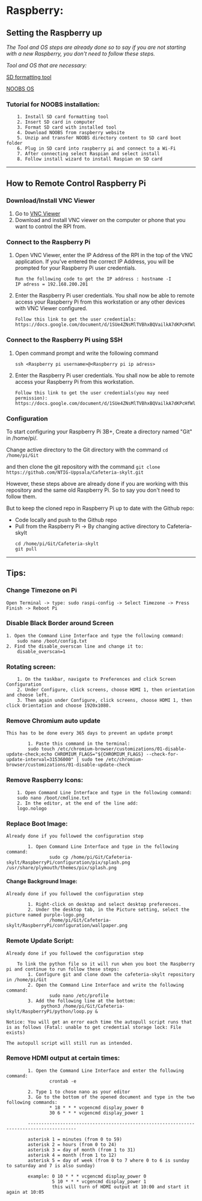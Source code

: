 # Raspberry:
 
## Setting the Raspberry up
 
*The Tool and OS steps are already done so to say if you are not starting with a new Raspberry, you don't need to follow these steps.*
 
*Tool and OS that are necessary:*
 
[SD formatting tool](https://www.sdcard.org/downloads/formatter/eula_windows/)
 
[NOOBS OS](https://www.raspberrypi.org/downloads/noobs/)
 
 
### Tutorial for NOOBS installation:
		1. Install SD card formatting tool
		2. Insert SD card in computer
		3. Format SD card with installed tool	
		4. Download NOOBS from raspberry website
		5. Unzip and transfer NOOBS directory content to SD card boot folder
		6. Plug in SD card into raspberry pi and connect to a Wi-Fi
		7. After connecting select Raspian and select install
		8. Follow install wizard to install Raspian on SD card
 
***
## How to Remote Control Raspberry Pi
 
### Download/Install VNC Viewer
1. Go to [VNC Viewer](https://www.realvnc.com/en/connect/download/viewer/)
2. Download and install VNC viewer on the computer or phone that you want to control the RPI from.
    
### Connect to the Raspberry Pi 
1. Open VNC Viewer, enter the IP Address of the RPI in the top of the VNC application. If you’ve entered the correct IP Address, you will be prompted for your Raspberry Pi user credentials.
    ```
    Run the following code to get the IP address : hostname -I 
    IP adress = 192.168.200.201
    ```
2. Enter the Raspberry Pi user credentials. You shall now be able to remote access your Raspberry Pi from this workstation or any other devices with VNC Viewer configured.
    ```
    Follow this link to get the user credentials: 
    https://docs.google.com/document/d/1SUe4ZNsMlTVBhxBQVailkA7dKPcHfWlFOePT7x4WjLk/edit
    ```
### Connect to the Raspberry Pi using SSH

1. Open command prompt and write the following command
    ```
    ssh <Raspberry pi username>@<Raspberry pi ip adress> 
    ```
2. Enter the Raspberry Pi user credentials. You shall now be able to remote access your Raspberry Pi from this workstation.
    ```
    Follow this link to get the user credentials(you may need permission): 
    https://docs.google.com/document/d/1SUe4ZNsMlTVBhxBQVailkA7dKPcHfWlFOePT7x4WjLk/edit
    ```
### Configuration
 
To start configuring your Raspberry Pi 3B+, Create a directory named "Git" in /home/pi/. 
 
Change active directory to the Git directory with the command 
    ```
    cd /home/pi/Git
    ```
 
and then clone the git repository with the command
    ```
    git clone https://github.com/NTIG-Uppsala/Cafeteria-skylt.git
    ```
 
However, these steps above are already done if you are working with this repository and the same old Raspberry Pi. 
So to say you don't need to follow them.
 
But to keep the cloned repo in Raspberry Pi up to date with the Github repo:
+ Code locally and push to the Github repo
+ Pull from the Raspberry Pi -> By changing active directory to Cafeteria-skylt 
    ```
    cd /home/pi/Git/Cafeteria-skylt
    git pull 
    ```
 
***
 
## Tips: 
 
### Change Timezone on Pi
```
Open Terminal -> type: sudo raspi-config -> Select Timezone -> Press Finish -> Reboot Pi
```
 
### Disable Black Border around Screen
```
1. Open the Command Line Interface and type the following command:
	sudo nano /boot/config.txt
2. Find the disable_overscan line and change it to:
	disable_overscan=1
```
 
### Rotating screen:
```
	1. On the taskbar, navigate to Preferences and click Screen Configuration
	2. Under Configure, click screens, choose HDMI 1, then orientation and choose left.
	3. Then again under Configure, click screens, choose HDMI 1, then click Orientation and choose 1920x1080.
```
 
### Remove Chromium auto update
```
This has to be done every 365 days to prevent an update prompt
	
		1. Paste this command in the terminal:	
		sudo touch /etc/chromium-browser/customizations/01-disable-update-check;echo CHROMIUM_FLAGS="${CHROMIUM_FLAGS} --check-for-update-interval=31536000" | sudo tee /etc/chromium-browser/customizations/01-disable-update-check
```
 
### Remove Raspberry Icons:
```
	1. Open Command Line Interface and type in the following command:
	sudo nano /boot/cmdline.txt
	2. In the editor, at the end of the line add:
	logo.nologo
```
 
### Replace Boot Image:
```
Already done if you followed the configuration step
 
		1. Open Command Line Interface and type in the following command:
                sudo cp /home/pi/Git/Cafeteria-skylt/RaspberryPi/configuration/pix/splash.png /usr/share/plymouth/themes/pix/splash.png
```
#### Change Background Image:
```
Already done if you followed the configuration step
 
		1. Right-click on desktop and select desktop preferences.
		2. Under the desktop tab, in the Picture setting, select the picture named purple-logo.png
                /home/pi/Git/Cafeteria-skylt/RaspberryPi/configuration/wallpaper.png
```
 
### Remote Update Script:
```
Already done if you followed the configuration step
 
	To link the python file so it will run when you boot the Raspberry pi and continue to run follow these steps:
		1. Configure git and clone down the cafeteria-skylt repository in /home/pi/Git
		2. Open the Command Line Interface and write the following command:
                sudo nano /etc/profile
		3. Add the following line at the bottom:
             python3 /home/pi/Git/Cafeteria-skylt/RaspberryPi/python/loop.py &
    
Notice: You will get an error each time the autopull script runs that is as follows (Fatal: unable to get credential storage lock: File exists)
 
The autopull script will still run as intended.     
```
 
### Remove HDMI output at certain times:
```
        1. Open the Command Line Interface and enter the following command:
                crontab -e
 
        2. Type 1 to chose nano as your editor
        3. Go to the bottom of the opened document and type in the two following commands:
                * 18 * * * vcgencmd display_power 0
                30 6 * * * vcgencmd display_power 1
                
        ----------------------------------------------------------------------------------------
                
        asterisk 1 = minutes (from 0 to 59)
        asterisk 2 = hours (from 0 to 24)
        asterisk 3 = day of month (from 1 to 31)
        asterisk 4 = month (from 1 to 12)
        asterisk 5 = day of week (from 0 to 7 where 0 to 6 is sunday to saturday and 7 is also sunday)
                
        example: 0 10 * * * vcgencmd display_power 0
                 5 10 * * * vcgencmd display_power 1
                 this will turn of HDMI output at 10:00 and start it again at 10:05
```
 
 

